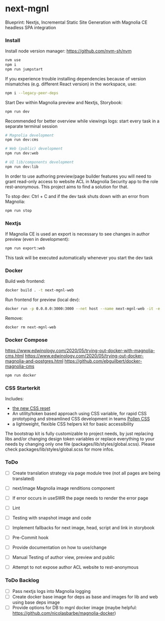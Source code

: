 # next-mgnl
Blueprint: Nextjs, Incremental Static Site Generation with Magnolia CE headless SPA integration

### Install

Install node version manager: https://github.com/nvm-sh/nvm

```bash
nvm use 
npm i
npm run jumpstart
```

If you experience trouble installing dependencies because of version mismatches (e.g. different React version) in
the workspace, use:
```bash
npm i --legacy-peer-deps
```

Start Dev within Magnolia preview and Nextjs, Storybook:
```bash
npm run dev
```
Recommended for better overview while viewings logs: start every task in a separate terminal session
```bash
# Magnolia development
npm run dev:cms
```
```bash
# Web (public) development
npm run dev:web
```
```bash
# UI lib/components development
npm run dev:lib
```

In order to use authoring preview/page builder features you will need 
to grant read-only access to website ACL in Magnolia Security app 
to the role rest-anonymous. This project aims to find a solution for that.

To stop dev: Ctrl + C and if the dev task shuts down with an error from Magnolia:
```bash
npm run stop
```

### Nextjs
If Magnolia CE is used an export is necessary to see changes in author preview 
(even in development):
```bash
npm run export:web
```
This task will be executed automatically whenever you start the dev task

### Docker
Build web frontend:
```bash
docker build . -t next-mgnl-web 
```
Run frontend for preview (local dev):
```bash
docker run -p 0.0.0.0:3000:3000 --net host --name next-mgnl-web -it -e MGNL_PREVIEW="true" next-mgnl-web 
```
Remove:
```bash
docker rm next-mgnl-web 
```

### Docker Compose
https://www.edwinology.com/2020/05/trying-out-docker-with-magnolia-cms.html
https://www.edwinology.com/2020/05/trying-out-docker-magnolia-and-postgres.html
https://github.com/ebguilbert/docker-magnolia-cms
```bash
npm run docker
```

### CSS Starterkit
Includes: 
* [the new CSS reset](https://elad2412.github.io/the-new-css-reset) 
* An utility/token based approach using CSS variable, for rapid CSS prototyping and streamlined CSS development in teams [Pollen CSS](https://www.pollen.style)
* a lightweight, flexible CSS helpers kit for basic accessibility

The bootstrap kit is fully customizable to project needs, by just replacing libs and/or changing design token variables or replace everything to your needs by changing only one file (packages/lib/styles/global.scss).
Please check packages/lib/styles/global.scss for more infos.

### ToDo
- [ ] Create translation strategy via page module tree (not all pages are being translated)
- [ ] next/image Magnolia image renditions component 
- [ ] If error occurs in useSWR the page needs to render the error page
- [ ] Lint
- [ ] Testing with snapshot image and code
- [ ] Implement fallbacks for next image, head, script and link in storybook
- [ ] Pre-Commit hook
- [ ] Provide documentation on how to use/change
- [ ] Manual Testing of author view, preview and public
- [ ] Attempt to not expose author ACL website to rest-anonymous


### ToDo Backlog
- [ ] Pass nextjs logs into Magnolia logging
- [ ] Create docker base image for deps as base and images for lib and web using base deps image
- [ ] Provide options for DB to mgnl docker image (maybe helpful: https://github.com/nicolasbarbe/magnolia-docker)
